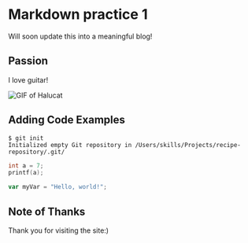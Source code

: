 # Markdown practice 1
Will soon update this into a meaningful blog!

## Passion
I love guitar!

![GIF of Halucat](https://octodex.github.com/images/hula_loop_octodex03.gif)

## Adding Code Examples
```
$ git init
Initialized empty Git repository in /Users/skills/Projects/recipe-repository/.git/
```

```C
int a = 7;
printf(a);
```

``` javascript
var myVar = "Hello, world!";
```

## Note of Thanks
Thank you for visiting the site:)
